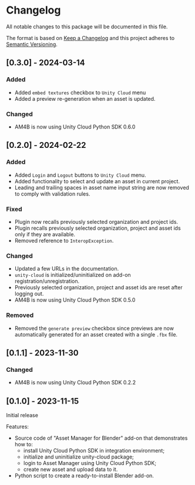 # Changelog
All notable changes to this package will be documented in this file.

The format is based on [Keep a Changelog](http://keepachangelog.com/en/1.0.0/)
and this project adheres to [Semantic Versioning](http://semver.org/spec/v2.0.0.html).

## [0.3.0] - 2024-03-14

### Added
- Added `embed textures` checkbox to `Unity Cloud` menu
- Added a preview re-generation when an asset is updated.

### Changed
- AM4B is now using Unity Cloud Python SDK 0.6.0

## [0.2.0] - 2024-02-22

### Added
- Added `Login` and `Logout` buttons to `Unity Cloud` menu.
- Added functionality to select and update an asset in current project.
- Leading and trailing spaces in asset name input string are now removed to comply with validation rules.

### Fixed
- Plugin now recalls previously selected organization and project ids.
- Plugin recalls previously selected organization, project and asset ids only if they are available.
- Removed reference to `InteropException`.

### Changed
- Updated a few URLs in the documentation.
- `unity-cloud` is initialized/uninitialized on add-on registration/unregistration.
- Previously selected organization, project and asset ids are reset after logging out.
- AM4B is now using Unity Cloud Python SDK 0.5.0

### Removed
- Removed the `generate preview` checkbox since previews are now automatically generated for an asset created with a single `.fbx` file.

## [0.1.1] - 2023-11-30

### Changed
- AM4B is now using Unity Cloud Python SDK 0.2.2

## [0.1.0] - 2023-11-15

Initial release

Features:
- Source code of "Asset Manager for Blender" add-on that demonstrates how to:
    - install Unity Cloud Python SDK in integration environment;
    - initialize and uninitialize unity-cloud package;
    - login to Asset Manager using Unity Cloud Python SDK;
    - create new asset and upload data to it.
- Python script to create a ready-to-install Blender add-on.